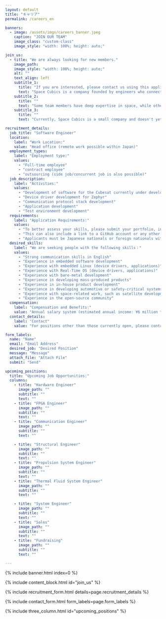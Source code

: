 ```yaml
---
layout: default
title: "キャリア"
permalink: /careers_en

banners:
  - image: /assets/imgs/careers_banner.jpeg
    caption: "JOIN OUR TEAM"
    image_class: "custom-class"
    image_style: "width: 100%; height: auto;"

join_us:
  - title: "We are always looking for new members."
    image_path: 
    image_style: "width: 100%; height: auto;"
    alt: ""
    text_align: left
    subtitle_1: 
      title: "If you are interested, please contact us using this application form."
      text: "Space Cubics is a company founded by engineers who connected through their work in space and computer technology. We are passionate about engineering and design, creating computers that are built to withstand the harsh and extreme conditions of space."
    subtitle_2: 
      title: ""
      text: "Some team members have deep expertise in space, while others excel in computer architecture, logic, and software development. Despite their confidence in their own fields, many challenges require collaborative solutions that no single person can tackle alone. I work closely with trusted colleagues every day to address these issues. There’s no sense of hierarchy or superiority; instead, we focus on leveraging each other’s unique strengths and pushing ourselves to achieve our goals together."
    subtitle_3: 
      title: ""
      text: "Currently, Space Cubics is a small company and doesn't yet have the resources to handle large projects independently. We welcome individuals passionate about designing, manufacturing, and selling spacecraft components, including computers, communications, propulsion, structures, thermal fluids, and system engineering. If you find working with ground-based computers too common or uninspiring, or if you feel you're unable to create something the way you envision, please reach out to us. We seek to collaborate with those who are solution-oriented and respectful, and we avoid working with individuals who are overly critical of others' work or who bring a negative attitude, even if they are highly skilled."

recruitment_details: 
  job_title: "Software Engineer"
  location: 
    label: "Work Location:"
    value: "Head office (remote work possible within Japan)"
  employment_types:
    label: "Employment type:"
    values: 
      - "Full-time employee"
      - "contract employee"
      - "outsourcing (side job/concurrent job is also possible)"
  job_description: 
    label: "Activities:"
    values: 
      - "Development of software for the Cubesat currently under development"
      - "Device driver development for Zephyr"
      - "Communication protocol stack development"
      - "Application development"
      - "Test environment development"
  requirements: 
    label: "Application Requirements:"
    values: 
      - "To better assess your skills, please submit your portfolio, including software code you have developed in the past."
      - "This can also include a link to a GitHub account or any other platform where your work is published."
      - "Applicants must be Japanese nationals or foreign nationals with permanent resident status in Japan."
  desired_skills: 
    label: "We are seeking people with the following skills："
    values: 
      - "Strong communication skills in English"
      - "Experience in embedded software development"
      - "Experience with embedded Linux (device drivers, applications)"
      - "Experience with Real-Time OS (device drivers, applications)"
      - "Experience with bare-metal development"
      - "Experience in developing mass-produced products"
      - "Experience in in-house product development"
      - "Experience in developing automotive or safety-critical systems"
      - "Experience with space-related work, such as satellite development"
      - "Experience in the open-source community"
  compensation: 
    label: "Compensation and Benefits:"
    value: "Annual salary system (estimated annual income: ¥6 million to ¥10 million) *Remuneration will be based on the applicant’s skills and experience"
  contact_details: 
    label: "Contact"
    value: "For positions other than those currently open, please contact us through the inquiry form below."

form_labels:
  name: "Name"
  email: "Email Address"
  desired_job: "Desired Position"
  message: "Message"
  attach_file: "Attach File"
  submit: "Send"

upcoming_positions:
  title: "Upcoming Job Opportunities:"
  columns:
    - title: "Hardware Engineer"
      image_path: ""
      subtitle: ""
      text: ""
    - title: "FPGA Engineer"
      image_path: ""
      subtitle: ""
      text: ""
    - title: "Communication Engineer"
      image_path: ""
      subtitle: ""
      text: ""

    - title: "Structural Engineer"
      image_path: ""
      subtitle: ""
      text: ""
    - title: "Propulsion System Engineer"
      image_path: ""
      subtitle: ""
      text: ""
    - title: "Thermal Fluid System Engineer"
      image_path: ""
      subtitle: ""
      text: ""

    - title: "System Engineer"
      image_path: ""
      subtitle: ""
      text: ""
    - title: "Sales"
      image_path: ""
      subtitle: ""
      text: ""
    - title: "Fundraising"
      image_path: ""
      subtitle: ""
      text: ""

---
```


{% include banner.html index=0 %}

{% include content_block.html id="join_us" %}

{% include recruitment_form.html details=page.recruitment_details %}

{% include contact_form.html form_labels=page.form_labels %}

{% include three_column.html id="upcoming_positions" %}
